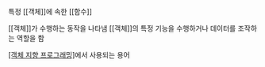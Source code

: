 특정 [[객체]]에 속한 [[함수]]

[[객체]]가 수행하는 동작을 나타냄
[[객체]]의 특정 기능을 수행하거나 데이터를 조작하는 역할을 함

[[객체 지향 프로그래밍]](OOP)에서 사용되는 용어